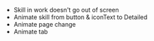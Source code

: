 - Skill in work doesn't go out of screen
- Animate skill from button & iconText to Detailed
- Animate page change
- Animate tab
